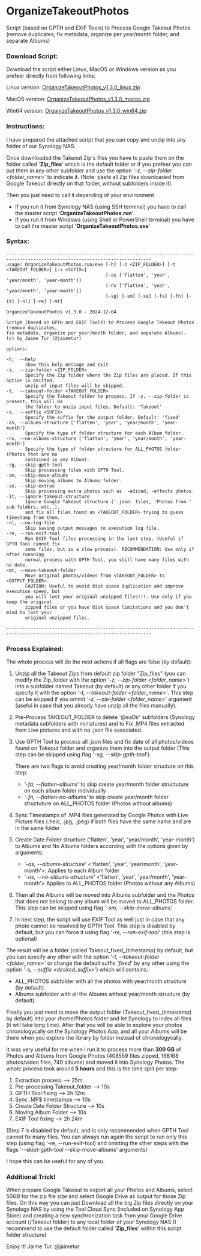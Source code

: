 # OrganizeTakeoutPhotos
Script (based on GPTH and EXIF Tools) to Process Google Takeout Photos (remove duplicates, fix metadata, organize per year/month folder, and separate Albums)

### Download Script:
Download the script either Linux, MacOS or Windows version as you prefeer directly from following links:

Linux version: [OrganizeTakeoutPhotos_v1.3.0_linux.zip](https://github.com/jaimetur/OrganizeTakeoutPhotos/raw/refs/heads/main/built_versions/OrganizeTakeoutPhotos_v1.3.0_linux.zip)

MacOS version: [OrganizeTakeoutPhotos_v1.3.0_macos.zip](https://github.com/jaimetur/OrganizeTakeoutPhotos/raw/refs/heads/main/built_versions/OrganizeTakeoutPhotos_v1.3.0_macos.zip)

Win64 version: [OrganizeTakeoutPhotos_v1.3.0_win64.zip](https://github.com/jaimetur/OrganizeTakeoutPhotos/raw/refs/heads/main/built_versions/OrganizeTakeoutPhotos_v1.3.0_win64.zip)


### Instructions:
I have prepared the attached script that you can copy and unzip into any folder of our Synology NAS.

Once downloaded the Takeout Zip's files you have to paste them on the folder called '**Zip_files**' which is the default folder or if you prefeer you can put them in any other subfolder and use the option _'-z, --zip-folder <folder_name>'_ to indicate it. (Note: paste all Zip files downloaded from Google Takeout directly on that folder, without subfolders inside it).

Then you just need to call it depending of your environment
  - If you run it from Synology NAS (using SSH terminal) you have to call the master script '**OrganizeTakeoutPhotos.run**'.
  - If you run it from Windows (using Shell or PowerShell terminal) you have to call the master script '**OrganizeTakeoutPhotos.exe**'

### Syntax:
```
----------------------------------------------------------------------------------------------------------------------------
usage: OrganizeTakeoutPhotos.run/exe [-h] [-z <ZIP_FOLDER>] [-t <TAKEOUT_FOLDER>] [-s <SUFIX>]
                                     [-as ['flatten', 'year', 'year/month', 'year-month']]
                                     [-ns ['flatten', 'year', 'year/month', 'year-month']]
                                     [-sg] [-sm] [-se] [-fa] [-fn] [-it] [-nl] [-re] [-mt]

OrganizeTakeoutPhotos v1.3.0 - 2024-12-04

Script (based on GPTH and EXIF Tools) to Process Google Takeout Photos (remove duplicates,
fix metadata, organize per year/month folder, and separate Albums).
(c) by Jaime Tur (@jaimetur)

options:

-h,  --help
       show this help message and exit
-z,  --zip-folder <ZIP_FOLDER>
       Specify the Zip folder where the Zip files are placed. If this option is omitted,
       unzip of input files will be skipped.
-t,  --takeout-folder <TAKEOUT_FOLDER>
       Specify the Takeout folder to process. If -z, --zip-folder is present, this will be
       the folder to unzip input files. Default: 'Takeout'
-s,  --suffix <SUFIX>
       Specify the suffix for the output folder. Default: 'fixed'
-as, --albums-structure ['flatten', 'year', 'year/month', 'year-month']
       Specify the type of folder structure for each Album folder.
-ns, --no-albums-structure ['flatten', 'year', 'year/month', 'year-month']
       Specify the type of folder structure for ALL_PHOTOS folder (Photos that are no
       contained in any Album).
-sg, --skip-gpth-tool
       Skip processing files with GPTH Tool.
-sm, --skip-move-albums
       Skip moving albums to Albums folder.
-se, --skip-extras
       Skip processing extra photos such as  -edited, -effects photos.
-it, --ignore-takeout-structure
       Ignore Google Takeout structure ('.json' files, 'Photos from ' sub-folders, etc..),
       and fix all files found on <TAKEOUT_FOLDER> trying to guess timestamp from them.
-nl, --no-log-file
       Skip saving output messages to execution log file.
-re, --run-exif-tool
       Run EXIF Tool files processing in the last step. (Useful if GPTH Tool cannot fix
       some files, but is a slow process). RECOMMENDATION: Use only if after runnning
       normal process with GPTH Tool, you still have many files with no date.
-mt, --move-takeout-folder
       Move original photos/videos from <TAKEOUT_FOLDER> to <OUTPUT_FOLDER>.
       CAUTION: Useful to avoid disk space duplication and improve execution speed, but
       you will lost your original unzipped files!!!. Use only if you keep the original
       zipped files or you have disk space limitations and you don't mind to lost your
       original unzipped files.

----------------------------------------------------------------------------------------------------------------------------
```
### Process Explained:
The whole process will do the next actions if all flags are false (by default):

1. Unzip all the Takeout Zips from default zip folder "Zip_files" (you can modify the Zip_folder with the option _'-z, --zip-folder <folder_name>'_) into a subfolder named Takeout (by default) or any other folder if you specify it with the option _'-t, --takeout-folder <folder_name>'_. This step can be skipped if you ommit _'-z, --zip-folder <folder_name>'_ argument (useful in case that you already have unzip all the files manually).
   
2. Pre-Process TAKEOUT_FOLDER to delete '@eaDir' subfolders (Synology metadata subfolders with miniatures) and to Fix .MP4 files extracted from Live pictures and with no .json file associated.

3. Use GPTH Tool to process all .json files and fix date of all photos/videos found on Takeout folder and organize them into the output folder (This step can be skipped using flag _'-sg, --skip-gpth-tool_').
  
   There are two flags to avoid creating year/month folder structure on this step:
    - _'-fa, --flatten-albums'_ to skip create year/month folder structuture on each album folder individually
    - _'-fn, --flatten-no-albums'_ to skip create year/month folder structuture on ALL_PHOTOS folder (Photos without albums)
  
4. Sync Timestamps of .MP4 files generated by Google Photos with Live Picture files (.heic, .jpg, .jpeg) if both files have the same name and are in the same folder

5. Create Date Folder structure ('flatten', 'year', 'year/month', 'year-month') to Albums and No Albums folders according with the options given by arguments:
   - _'-as, --albums-structure'_ <'flatten', 'year', 'year/month', 'year-month'>. Applies to each Album folder
   - _'-ns, --no-albums-structure'_ <'flatten', 'year', 'year/month', 'year-month'> Applies to ALL_PHOTOS folder (Photos without any Albums)

6. Then all the Albums will be moved into Albums subfolder and the Photos that does not belong to any album will be moved to ALL_PHOTOS folder. This step can be skipped using flag _'-sm, --skip-move-albums'_

7. In next step, the script will use EXIF Tool as well just in case that any photo cannot be resolved by GPTH Tool. This step is disabled by default, but you can force it using flag _'-re, --run-exif-tool'_ (this step is optional)


The result will be a folder (called Takeout_fixed_{timestamp} by default, but you can specify any other with the option _'-t, --takeout-folder <folder_name>'_ or change the default suffix _'fixed'_ by any other using the option _'-s, --suffix <desired_suffix>'_) which will contains:

- ALL_PHOTOS subfolder with all the photos with year/month structure (by default).
- Albums subfolder with all the Albums without year/month structure (by default).

Finally you just need to move the output folder (Takeout_fixed_{timestamp} by default) into your /home/Photos folder and let Synology to index all files (it will take long time). After that you will be able to explore your photos chronologycally on the Synology Photos App, and all your Albums will be there when you explore the library by folder instead of chronologycally.

It was very useful for me when I run it to process more than **300 GB** of Photos and Albums from Google Photos (408559 files zipped, 168168 photos/video files, 740 albums) and moved it into Synology Photos. 
The whole process took around **5 hours** and this is the time split per step:
1. Extraction process --> 25m
2. Pre-processing Takeout_folder --> 10s
3. GPTH Tool fixing --> 2h 12m
4. Sync .MP$ timestamps --> 10s
5. Create Date Folder Structure --> 10s
6. Moving Album Folder --> 10s
7. EXIF Tool fixing --> 2h 24m
   
(Step 7 is disabled by default, and is only recommended when GPTH Tool cannot fix many files. You can always run again the script to run only this step (using flag '-re, --run-exif-tool) and omitting the other steps with the flags '--skipt-gpth-tool --skip-move-albums' arguments)

I hope this can be useful for any of you.

### Additional Trick! 

When prepare Google Takeout to export all your Photos and Albums, select 50GB for the zip file size and select Google Drive as output for those Zip files. On this way you can just Download all the big Zip files directly on your Synology NAS by using the Tool Cloud Sync (included on Synology App Store) and creating a new synchronization task from your Google Drive account (/Takeout folder) to any local folder of your Synology NAS (I recommend to use the default folder called '**Zip_files**' within this script folder structure)

Enjoy it!
Jaime Tur.
@jaimetur 
